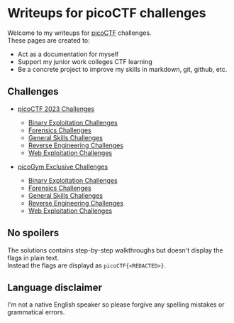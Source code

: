 # Writeups for picoCTF challenges

Welcome to my writeups for [picoCTF](https://play.picoctf.org/login) challenges.  
These pages are created to:
* Act as a documentation for myself
* Support my junior work colleges CTF learning
* Be a concrete project to improve my skills in markdown, git, github, etc.

## Challenges

- [picoCTF 2023 Challenges](picoCTF_2023/README.md)
  - [Binary Exploitation Challenges](picoCTF_2023/Binary_Exploitation/README.md)
  - [Forensics Challenges](picoCTF_2023/Forensics/README.md)
  - [General Skills Challenges](picoCTF_2023/General_Skills/README.md)
  - [Reverse Engineering Challenges](picoCTF_2023/Reverse_Engineering/README.md)
  - [Web Exploitation Challenges](picoCTF_2023/Web_Exploitation/README.md)

- [picoGym Exclusive Challenges](picoGym_Exclusive/README.md)
  - [Binary Exploitation Challenges](picoGym_Exclusive/Binary_Exploitation/README.md)
  - [Forensics Challenges](picoGym_Exclusive/Forensics/README.md)
  - [General Skills Challenges](picoGym_Exclusive/General_Skills/README.md)
  - [Reverse Engineering Challenges](picoGym_Exclusive/Reverse_Engineering/README.md)
  - [Web Exploitation Challenges](picoGym_Exclusive/Web_Exploitation/README.md)

## No spoilers

The solutions contains step-by-step walkthroughs but doesn't display the flags in plain text.  
Instead the flags are displayd as `picoCTF{<REDACTED>}`.

## Language disclaimer

I'm not a native English speaker so please forgive any spelling mistakes or grammatical errors.
 